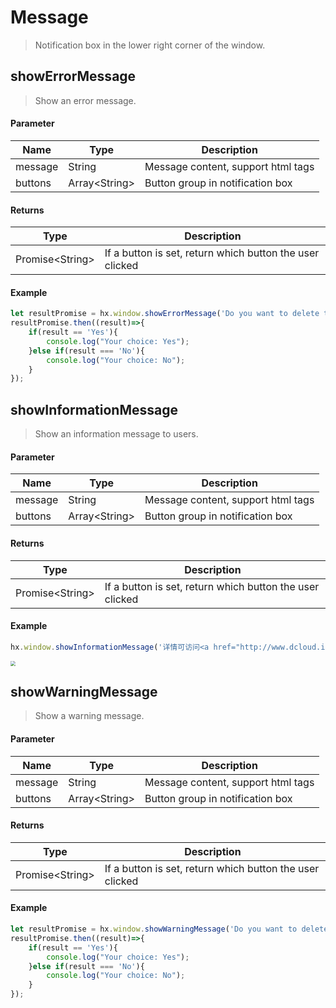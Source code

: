 # Message

> Notification box in the lower right corner of the window.

## showErrorMessage

> Show an error message.

#### Parameter

|Name	|Type			|Description					|
|--			|--					|--						|
|message	|String				|Message content, support html tags	|
|buttons	|Array&lt;String&gt;|Button group in notification box		|

#### Returns

|Type				|Description									|
|--						|--										|
|Promise&lt;String&gt;	|If a button is set, return which button the user clicked	|

#### Example
``` javascript
let resultPromise = hx.window.showErrorMessage('Do you want to delete the file?',['Yes','No']);
resultPromise.then((result)=>{
    if(result == 'Yes'){
        console.log("Your choice: Yes");
    }else if(result === 'No'){
        console.log("Your choice: No");
    }
});
```

## showInformationMessage

> Show an information message to users.

#### Parameter

|Name	|Type			|Description					|
|--			|--					|--						|
|message	|String				|Message content, support html tags	|
|buttons	|Array&lt;String&gt;|Button group in notification box		|

#### Returns
|Type				|Description									|
|--						|--										|
|Promise&lt;String&gt;	|If a button is set, return which button the user clicked	|

#### Example
``` javascript
hx.window.showInformationMessage('详情可访问<a href="http://www.dcloud.io">参考文档</a>');
```

<img src="/static/snapshots/info.jpg" style="zoom:50%" />

## showWarningMessage

> Show a warning message.

#### Parameter

|Name	|Type			|Description					|
|--			|--					|--						|
|message	|String				|Message content, support html tags	|
|buttons	|Array&lt;String&gt;|Button group in notification box		|

#### Returns
|Type				|Description									|
|--						|--										|
|Promise&lt;String&gt;	|If a button is set, return which button the user clicked	|

#### Example
``` javascript
let resultPromise = hx.window.showWarningMessage('Do you want to delete the file?',['Yes','No']);
resultPromise.then((result)=>{
    if(result == 'Yes'){
        console.log("Your choice: Yes");
    }else if(result === 'No'){
        console.log("Your choice: No");
    }
});
```
